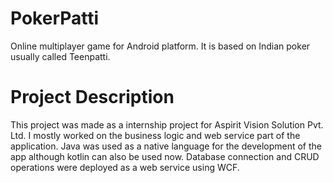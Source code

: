 # PokerPatti
Online multiplayer game for Android platform. It is based on Indian poker usually called Teenpatti.

# Project Description
This project was made as a internship project for Aspirit Vision Solution Pvt. Ltd.
I mostly worked on the business logic and web service part of the application. Java was used as a native language for the development of the app although kotlin can also be used now. 
Database connection and CRUD operations were deployed as a web service using WCF.


